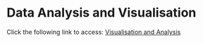 # Data Analysis and Visualisation

Click the following link to access: [Visualisation and Analysis](https://florentdsgree.github.io/MaddisonWorldEconomy_2018/)

